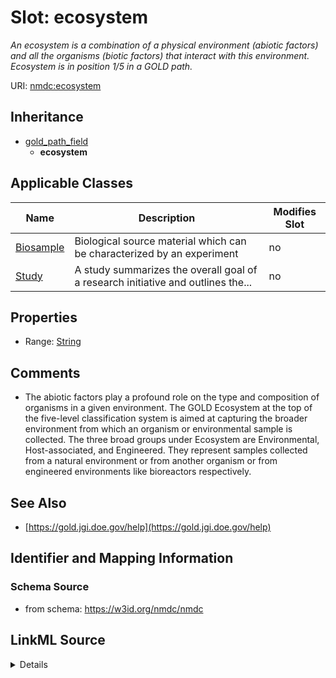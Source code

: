 # Slot: ecosystem


_An ecosystem is a combination of a physical environment (abiotic factors) and all the organisms (biotic factors) that interact with this environment. Ecosystem is in position 1/5 in a GOLD path._



URI: [nmdc:ecosystem](https://w3id.org/nmdc/ecosystem)




## Inheritance

* [gold_path_field](gold_path_field.md)
    * **ecosystem**





## Applicable Classes

| Name | Description | Modifies Slot |
| --- | --- | --- |
[Biosample](Biosample.md) | Biological source material which can be characterized by an experiment |  no  |
[Study](Study.md) | A study summarizes the overall goal of a research initiative and outlines the... |  no  |







## Properties

* Range: [String](String.md)





## Comments

* The abiotic factors play a profound role on the type and composition of organisms in a given environment. The GOLD Ecosystem at the top of the five-level classification system is aimed at capturing the broader environment from which an organism or environmental sample is collected. The three broad groups under Ecosystem are Environmental, Host-associated, and Engineered. They represent samples collected from a natural environment or from another organism or from engineered environments like bioreactors respectively.

## See Also

* [https://gold.jgi.doe.gov/help](https://gold.jgi.doe.gov/help)

## Identifier and Mapping Information







### Schema Source


* from schema: https://w3id.org/nmdc/nmdc




## LinkML Source

<details>
```yaml
name: ecosystem
description: An ecosystem is a combination of a physical environment (abiotic factors)
  and all the organisms (biotic factors) that interact with this environment. Ecosystem
  is in position 1/5 in a GOLD path.
comments:
- The abiotic factors play a profound role on the type and composition of organisms
  in a given environment. The GOLD Ecosystem at the top of the five-level classification
  system is aimed at capturing the broader environment from which an organism or environmental
  sample is collected. The three broad groups under Ecosystem are Environmental, Host-associated,
  and Engineered. They represent samples collected from a natural environment or from
  another organism or from engineered environments like bioreactors respectively.
from_schema: https://w3id.org/nmdc/nmdc
see_also:
- https://gold.jgi.doe.gov/help
rank: 1000
is_a: gold_path_field
alias: ecosystem
domain_of:
- Biosample
- Study
range: string

```
</details>